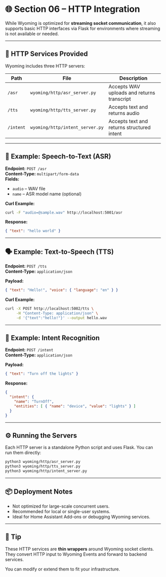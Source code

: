 # 🌐 Section 06 – HTTP Integration

While Wyoming is optimized for **streaming socket communication**, it also supports basic HTTP interfaces via Flask for environments where streaming is not available or needed.

---

## 🧩 HTTP Services Provided

Wyoming includes three HTTP servers:

| Path | File | Description |
|------|------|-------------|
| `/asr` | `wyoming/http/asr_server.py` | Accepts WAV uploads and returns transcript |
| `/tts` | `wyoming/http/tts_server.py` | Accepts text and returns audio |
| `/intent` | `wyoming/http/intent_server.py` | Accepts text and returns structured intent |

---

## 🧪 Example: Speech-to-Text (ASR)

**Endpoint:** `POST /asr`  
**Content-Type:** `multipart/form-data`  
**Fields:**
- `audio` – WAV file
- `name` – ASR model name (optional)

**Curl Example:**

```bash
curl -F "audio=@sample.wav" http://localhost:5001/asr
```

**Response:**

```json
{ "text": "hello world" }
```

---

## 🗣️ Example: Text-to-Speech (TTS)

**Endpoint:** `POST /tts`  
**Content-Type:** `application/json`

**Payload:**

```json
{ "text": "Hello!", "voice": { "language": "en" } }
```

**Curl Example:**

```bash
curl -X POST http://localhost:5002/tts \
     -H "Content-Type: application/json" \
     -d '{"text":"hello!"}' --output hello.wav
```

---

## 🎯 Example: Intent Recognition

**Endpoint:** `POST /intent`  
**Content-Type:** `application/json`

**Payload:**

```json
{ "text": "Turn off the lights" }
```

**Response:**

```json
{
  "intent": {
    "name": "TurnOff",
    "entities": [ { "name": "device", "value": "lights" } ]
  }
}
```

---

## ⚙️ Running the Servers

Each HTTP server is a standalone Python script and uses Flask. You can run them directly:

```bash
python3 wyoming/http/asr_server.py
python3 wyoming/http/tts_server.py
python3 wyoming/http/intent_server.py
```

---

## 📦 Deployment Notes

- Not optimized for large-scale concurrent users.
- Recommended for local or single-user systems.
- Ideal for Home Assistant Add-ons or debugging Wyoming services.

---

## 🧠 Tip

These HTTP services are **thin wrappers** around Wyoming socket clients.  
They convert HTTP input to Wyoming Events and forward to backend services.

You can modify or extend them to fit your infrastructure.

